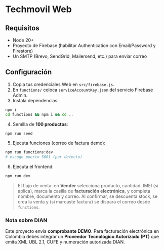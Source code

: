 
# Techmovil Web

## Requisitos
- Node 20+
- Proyecto de Firebase (habilitar Authentication con Email/Password y Firestore)
- Un SMTP (Brevo, SendGrid, Mailersend, etc.) para enviar correo

## Configuración
1. Copia tus credenciales Web en `src/firebase.js`.
2. En `functions/` coloca `serviceAccountKey.json` del servicio Firebase Admin.
3. Instala dependencias:

```bash
npm i
cd functions && npm i && cd ..
```

4. Semilla de **100 productos**:
```bash
npm run seed
```

5. Ejecuta funciones (correo de factura demo):
```bash
npm run functions:dev
# escoge puerto 5001 (por defecto)
```

6. Ejecuta el frontend:
```bash
npm run dev
```

> El flujo de venta: en **Vender** selecciona producto, cantidad, IMEI (si aplica), marca la casilla de **facturación electrónica**, y completa nombre, documento y correo. Al confirmar, se descuenta stock, se crea la venta y (si marcaste factura) se dispara el correo desde `functions`.

### Nota sobre DIAN
Este proyecto envía **comprobante DEMO**. Para facturación electrónica en Colombia debes integrar un **Proveedor Tecnológico Autorizado (PT)** que emita XML UBL 2.1, CUFE y numeración autorizada DIAN.
